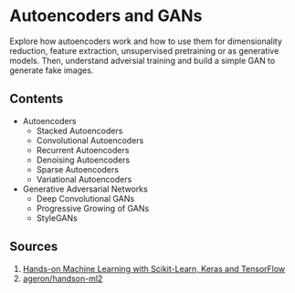 # Autoencoders and GANs
Explore how autoencoders work and how to use them for dimensionality reduction, feature extraction, unsupervised pretraining or as generative models. Then, understand adversial training and build a simple GAN to generate fake images.

## Contents
* Autoencoders
  * Stacked Autoencoders
  * Convolutional Autoencoders
  * Recurrent Autoencoders
  * Denoising Autoencoders
  * Sparse Autoencoders
  * Variational Autoencoders
* Generative Adversarial Networks
  * Deep Convolutional GANs
  * Progressive Growing of GANs
  * StyleGANs

## Sources
1. [Hands-on Machine Learning with Scikit-Learn, Keras and TensorFlow](https://www.oreilly.com/library/view/hands-on-machine-learning/9781492032632/)
2. [ageron/handson-ml2](https://github.com/ageron/handson-ml2)
